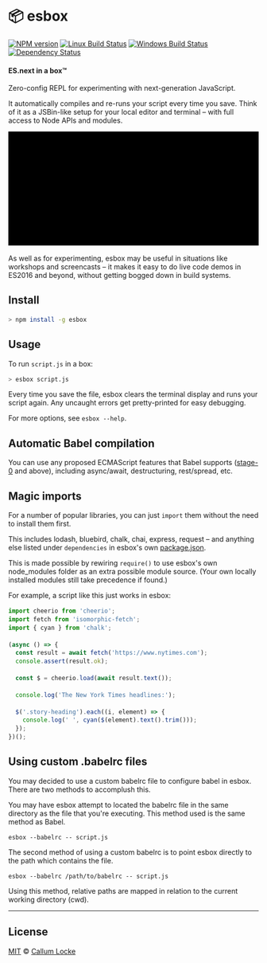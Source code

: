# 📦 esbox

[![NPM version][npm-image]][npm-url] [![Linux Build Status][travis-image]][travis-url] [![Windows Build Status][appveyor-image]][appveyor-url] [![Dependency Status][depstat-image]][depstat-url]

#### ES.next in a box™

Zero-config REPL for experimenting with next-generation JavaScript.

It automatically compiles and re-runs your script every time you save. Think  of it as a JSBin-like setup for your local editor and terminal – with full access to Node APIs and modules.

![demo-gif]

As well as for experimenting, esbox may be useful in situations like workshops and screencasts – it makes it easy to do live code demos in ES2016 and beyond, without getting bogged down in build systems.

## Install

```sh
> npm install -g esbox
```

## Usage

To run `script.js` in a box:

```sh
> esbox script.js
```

Every time you save the file, esbox clears the terminal display and runs your script again. Any uncaught errors get pretty-printed for easy debugging.

For more options, see `esbox --help`.

## Automatic Babel compilation

You can use any proposed ECMAScript features that Babel supports ([stage-0](http://babeljs.io/docs/plugins/preset-stage-0/) and above), including async/await, destructuring, rest/spread, etc.

## Magic imports

For a number of popular libraries, you can just `import` them without the need to install them first.

This includes lodash, bluebird, chalk, chai, express, request – and anything else listed under `dependencies` in esbox's own [package.json](./package.json).

This is made possible by rewiring `require()` to use esbox's own node_modules folder as an extra possible module source. (Your own locally installed modules still take precedence if found.)

For example, a script like this just works in esbox:

```js
import cheerio from 'cheerio';
import fetch from 'isomorphic-fetch';
import { cyan } from 'chalk';

(async () => {
  const result = await fetch('https://www.nytimes.com');
  console.assert(result.ok);

  const $ = cheerio.load(await result.text());

  console.log('The New York Times headlines:');

  $('.story-heading').each((i, element) => {
    console.log(' ', cyan($(element).text().trim()));
  });
})();
```

## Using custom .babelrc files

You may decided to use a custom babelrc file to configure babel in esbox. There are two methods to accomplush this.

You may have esbox attempt to located the babelrc file in the same directory as the file that you're executing. This method used is the same method as Babel. 

```
esbox --babelrc -- script.js
```

The second method of using a custom babelrc is to point esbox directly to the path which contains the file.

```
esbox --babelrc /path/to/babelrc -- script.js
```

Using this method, relative paths are mapped in relation to the current working directory (cwd).



---

## License

[MIT](./LICENSE) © [Callum Locke](https://twitter.com/callumlocke)

[demo-gif]: demo.gif

[npm-url]: https://npmjs.org/package/esbox
[npm-image]: https://img.shields.io/npm/v/esbox.svg?style=flat-square

[travis-url]: https://travis-ci.org/callumlocke/esbox
[travis-image]: https://img.shields.io/travis/callumlocke/esbox.svg?style=flat-square&label=Linux

[appveyor-url]: https://ci.appveyor.com/project/callumlocke/esbox
[appveyor-image]: https://img.shields.io/appveyor/ci/callumlocke/esbox/master.svg?style=flat-square&label=Windows

[depstat-url]: https://david-dm.org/callumlocke/esbox
[depstat-image]: https://img.shields.io/david/callumlocke/esbox.svg?style=flat-square
